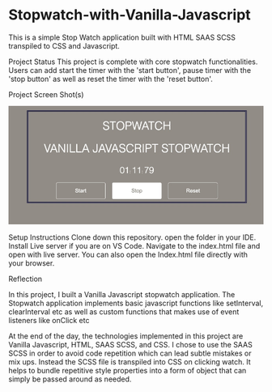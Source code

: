 # Stopwatch-with-Vanilla-Javascript

This is a simple Stop Watch application built with HTML SAAS SCSS transpiled to CSS and Javascript.

Project Status
This project is complete with core stopwatch functionalities. Users can add start the timer with the 'start button', pause timer with the 'stop button' as well as reset the timer with the 'reset button'.

Project Screen Shot(s)

![A Stopwatch App](assets/stopwatch.jpg)

Setup Instructions
Clone down this repository.
open the folder in your IDE.
Install Live server if you are on VS Code.
Navigate to the index.html file and open with live server.
You can also open the Index.html file directly with your browser.


Reflection

In this project, I built a Vanilla Javascript stopwatch application. The Stopwatch application implements basic javascript functions like setInterval, clearInterval etc as well as custom functions that makes use of event listeners like onClick etc

At the end of the day, the technologies implemented in this project are Vanilla Javascript, HTML, SAAS SCSS, and CSS. I chose to use the SAAS SCSS in order to avoid code repetition which can lead subtle mistakes or mix ups. Instead the SCSS file is transpiled into CSS on clicking watch. It helps to bundle repetitive style properties into a form of object that can simply be passed around as needed.